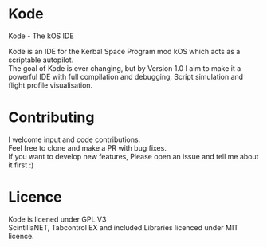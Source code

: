 # Kode  
Kode - The kOS IDE  
  
Kode is an IDE for the Kerbal Space Program mod kOS which acts as a scriptable autopilot.  
The goal of Kode is ever changing, but by Version 1.0 I aim to make it a powerful IDE with full compilation and debugging, Script simulation and flight profile visualisation.  
  
# Contributing  
I welcome input and code contributions.  
Feel free to clone and make a PR with bug fixes.  
If you want to develop new features, Please open an issue and tell me about it first :)  
  
# Licence  
Kode is licened under GPL V3  
ScintillaNET, Tabcontrol EX and included Libraries licenced under MIT licence.
